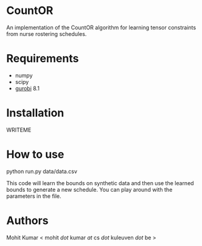# CountOR

An implementation of the CountOR algorithm for learning tensor constraints from
nurse rostering schedules.


# Requirements
- numpy
- scipy
- [gurobi](http://www.gurobi.com/) 8.1


# Installation
WRITEME


# How to use
python run.py data/data.csv

This code will learn the bounds on synthetic data and then use the learned bounds to generate a new schedule. You can play around with the parameters in the file.


# Authors
Mohit Kumar < mohit _dot_ kumar _at_ cs _dot_ kuleuven _dot_ be >
